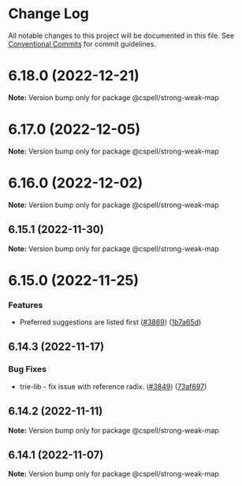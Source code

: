 # Change Log

All notable changes to this project will be documented in this file.
See [Conventional Commits](https://conventionalcommits.org) for commit guidelines.

# 6.18.0 (2022-12-21)

**Note:** Version bump only for package @cspell/strong-weak-map

# 6.17.0 (2022-12-05)

**Note:** Version bump only for package @cspell/strong-weak-map

# 6.16.0 (2022-12-02)

**Note:** Version bump only for package @cspell/strong-weak-map

## 6.15.1 (2022-11-30)

**Note:** Version bump only for package @cspell/strong-weak-map

# 6.15.0 (2022-11-25)

### Features

* Preferred suggestions are listed first ([#3869](https://github.com/streetsidesoftware/cspell/issues/3869)) ([1b7a65d](https://github.com/streetsidesoftware/cspell/commit/1b7a65d6ec851b78e1cc27c56f32b77adfba36e5))

## 6.14.3 (2022-11-17)

### Bug Fixes

* trie-lib - fix issue with reference radix. ([#3849](https://github.com/streetsidesoftware/cspell/issues/3849)) ([73af697](https://github.com/streetsidesoftware/cspell/commit/73af6978c53f2fd1f4cd528fd84e9d52a4149d5b))

## 6.14.2 (2022-11-11)

**Note:** Version bump only for package @cspell/strong-weak-map

## 6.14.1 (2022-11-07)

**Note:** Version bump only for package @cspell/strong-weak-map
